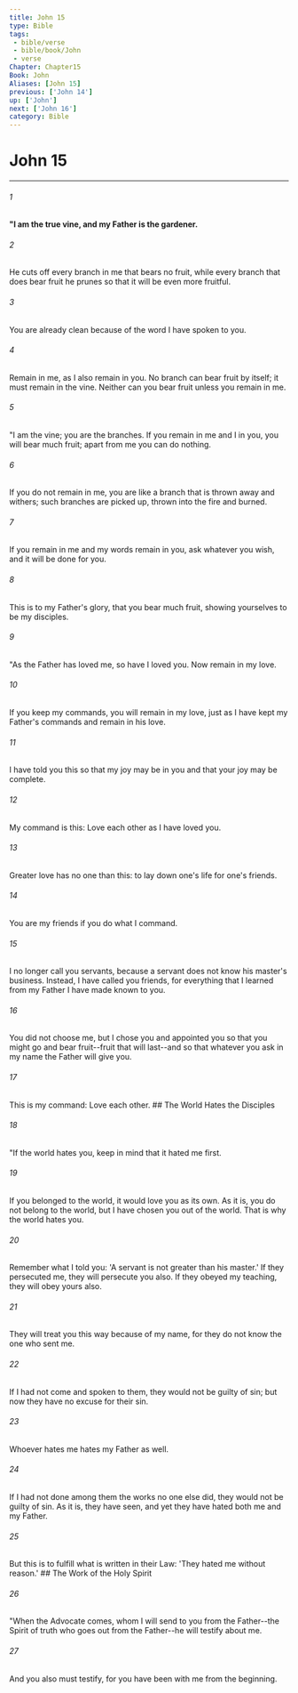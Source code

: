 ```yaml
---
title: John 15
type: Bible
tags:
 - bible/verse
 - bible/book/John
 - verse
Chapter: Chapter15
Book: John
Aliases: [John 15]
previous: ['John 14']
up: ['John']
next: ['John 16']
category: Bible
---
```

# John 15

***


###### 1 
**"I am the true vine, and my Father is the gardener.** 

###### 2 
He cuts off every branch in me that bears no fruit, while every branch that does bear fruit he prunes so that it will be even more fruitful. 

###### 3 
You are already clean because of the word I have spoken to you. 

###### 4 
Remain in me, as I also remain in you. No branch can bear fruit by itself; it must remain in the vine. Neither can you bear fruit unless you remain in me. 

###### 5 
"I am the vine; you are the branches. If you remain in me and I in you, you will bear much fruit; apart from me you can do nothing. 

###### 6 
If you do not remain in me, you are like a branch that is thrown away and withers; such branches are picked up, thrown into the fire and burned. 

###### 7 
If you remain in me and my words remain in you, ask whatever you wish, and it will be done for you. 

###### 8 
This is to my Father's glory, that you bear much fruit, showing yourselves to be my disciples. 

###### 9 
"As the Father has loved me, so have I loved you. Now remain in my love. 

###### 10 
If you keep my commands, you will remain in my love, just as I have kept my Father's commands and remain in his love. 

###### 11 
I have told you this so that my joy may be in you and that your joy may be complete. 

###### 12 
My command is this: Love each other as I have loved you. 

###### 13 
Greater love has no one than this: to lay down one's life for one's friends. 

###### 14 
You are my friends if you do what I command. 

###### 15 
I no longer call you servants, because a servant does not know his master's business. Instead, I have called you friends, for everything that I learned from my Father I have made known to you. 

###### 16 
You did not choose me, but I chose you and appointed you so that you might go and bear fruit--fruit that will last--and so that whatever you ask in my name the Father will give you. 

###### 17 
This is my command: Love each other. ## The World Hates the Disciples 

###### 18 
"If the world hates you, keep in mind that it hated me first. 

###### 19 
If you belonged to the world, it would love you as its own. As it is, you do not belong to the world, but I have chosen you out of the world. That is why the world hates you. 

###### 20 
Remember what I told you: 'A servant is not greater than his master.' If they persecuted me, they will persecute you also. If they obeyed my teaching, they will obey yours also. 

###### 21 
They will treat you this way because of my name, for they do not know the one who sent me. 

###### 22 
If I had not come and spoken to them, they would not be guilty of sin; but now they have no excuse for their sin. 

###### 23 
Whoever hates me hates my Father as well. 

###### 24 
If I had not done among them the works no one else did, they would not be guilty of sin. As it is, they have seen, and yet they have hated both me and my Father. 

###### 25 
But this is to fulfill what is written in their Law: 'They hated me without reason.' ## The Work of the Holy Spirit 

###### 26 
"When the Advocate comes, whom I will send to you from the Father--the Spirit of truth who goes out from the Father--he will testify about me. 

###### 27 
And you also must testify, for you have been with me from the beginning. 
